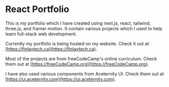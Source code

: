 # React Portfolio

This is my portfolio which I have created using next.js, react, tailwind, three.js, and framer motion. It contain various projects which I used to help learn full-stack web development.

Currently my portfolio is being hosted on my website. Check it out at [https://finlaytech.ca](https://finlaytech.ca).

Most of the projects are from freeCodeCamp's online curriculum. Check them out at [https://freeCodeCamp.org](https://freeCodeCamp.org).

I have also used various components from Aceternity UI. Check them out at [https://ui.aceternity.com](https://ui.aceternity.com).

